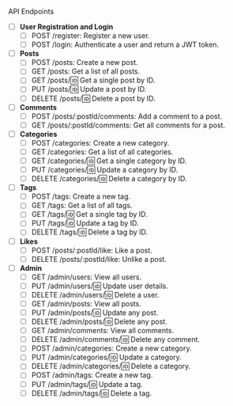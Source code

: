 API Endpoints

- [ ] **User Registration and Login**
    - [ ] POST /register: Register a new user.
    - [ ] POST /login: Authenticate a user and return a JWT token.

- [ ] **Posts**
    - [ ] POST /posts: Create a new post.
    - [ ] GET /posts: Get a list of all posts.
    - [ ] GET /posts/:id: Get a single post by ID.
    - [ ] PUT /posts/:id: Update a post by ID.
    - [ ] DELETE /posts/:id: Delete a post by ID.

- [ ] **Comments**
    - [ ] POST /posts/:postId/comments: Add a comment to a post.
    - [ ] GET /posts/:postId/comments: Get all comments for a post.

- [ ] **Categories**
    - [ ] POST /categories: Create a new category.
    - [ ] GET /categories: Get a list of all categories.
    - [ ] GET /categories/:id: Get a single category by ID.
    - [ ] PUT /categories/:id: Update a category by ID.
    - [ ] DELETE /categories/:id: Delete a category by ID.

- [ ] **Tags**
    - [ ] POST /tags: Create a new tag.
    - [ ] GET /tags: Get a list of all tags.
    - [ ] GET /tags/:id: Get a single tag by ID.
    - [ ] PUT /tags/:id: Update a tag by ID.
    - [ ] DELETE /tags/:id: Delete a tag by ID.

- [ ] **Likes**
    - [ ] POST /posts/:postId/like: Like a post.
    - [ ] DELETE /posts/:postId/like: Unlike a post.

- [ ] **Admin**
    - [ ] GET /admin/users: View all users.
    - [ ] PUT /admin/users/:id: Update user details.
    - [ ] DELETE /admin/users/:id: Delete a user.
    - [ ] GET /admin/posts: View all posts.
    - [ ] PUT /admin/posts/:id: Update any post.
    - [ ] DELETE /admin/posts/:id: Delete any post.
    - [ ] GET /admin/comments: View all comments.
    - [ ] DELETE /admin/comments/:id: Delete any comment.
    - [ ] POST /admin/categories: Create a new category.
    - [ ] PUT /admin/categories/:id: Update a category.
    - [ ] DELETE /admin/categories/:id: Delete a category.
    - [ ] POST /admin/tags: Create a new tag.
    - [ ] PUT /admin/tags/:id: Update a tag.
    - [ ] DELETE /admin/tags/:id: Delete a tag.
